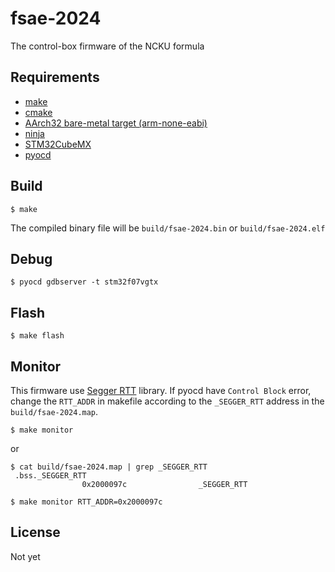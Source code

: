 # fsae-2024
The control-box firmware of the NCKU formula

## Requirements

- [make](https://www.gnu.org/software/make/)
- [cmake](https://cmake.org/)
- [AArch32 bare-metal target (arm-none-eabi)](https://developer.arm.com/downloads/-/arm-gnu-toolchain-downloads)
- [ninja](https://ninja-build.org/)
- [STM32CubeMX](https://www.st.com/en/development-tools/stm32cubemx.html)
- [pyocd](https://pyocd.io/)

## Build

```
$ make
```

The compiled binary file will be `build/fsae-2024.bin` or `build/fsae-2024.elf`

## Debug

```
$ pyocd gdbserver -t stm32f07vgtx
```

## Flash

```
$ make flash
```

## Monitor

This firmware use [Segger RTT](https://www.segger.com/products/debug-probes/j-link/technology/about-real-time-transfer/) library. If pyocd have `Control Block` error, change the `RTT_ADDR` in makefile according to the `_SEGGER_RTT` address in the `build/fsae-2024.map`.

```
$ make monitor
```

or 

```
$ cat build/fsae-2024.map | grep _SEGGER_RTT
 .bss._SEGGER_RTT
                0x2000097c                _SEGGER_RTT

$ make monitor RTT_ADDR=0x2000097c
```

## License

Not yet
